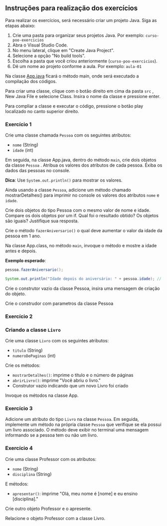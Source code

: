 ## Instruções para realização dos exercícios

Para realizar os exercícios, será necessário criar um projeto Java. Siga as etapas abaixo:

1. Crie uma pasta para organizar seus projetos Java.
Por exemplo: `curso-poo-exercicios`
2. Abra o Visual Studio Code.
3. No menu lateral, clique em "Create Java Project".
4. Selecione a opção "No build tools".
5. Escolha a pasta que você criou anteriormente (`curso-poo-exercicios`).
6. Dê um nome ao projeto conforme a aula. Por exemplo: `aula-01`

Na classe [App.java](http://App.java) ficará o método main, onde será executado a compilação dos códigos. 

Para criar uma classe, clique com o botão direito em cima da pasta `src` , New Java File e selecione Class. Insira o nome da classe e pressione enter.

Para compliar a classe e executar o código, pressione o botão play localizado no canto superior direito.

### **Exercício 1**

Crie uma classe chamada `Pessoa` com os seguintes atributos:

- `nome` (String)
- `idade` (int)

Em seguida, na classe App.java, dentro do método `main`, crie dois objetos da classe `Pessoa` . Atribua os valores dos atributos de cada pessoa. Exiba os dados das pessoas no console.

**Dica**: Use `System.out.println()` para mostrar os valores.

Ainda usando a classe `Pessoa`, adicione um método chamado mostrarDetalhes() para imprimir no console os valores dos atributos `nome` e `idade`.

Crie dois objetos do tipo Pessoa com o mesmo valor de nome e idade. Compare os dois objetos por um if. Qual foi o resultado obtido? Os objetos são iguais? Justifique sua resposta.

Crie o método  `fazerAniversario()` o qual deve aumentar o valor da idade da pessoa em 1 ano. 

Na classe App.class, no método `main`, invoque o método e mostre a idade antes e depois.

**Exemplo esperado**:

```java
pessoa.fazerAniversario();

System.out.println("Idade depois do aniversário: " + pessoa.idade); // idade deve ter aumentado
```

Crie o construtor vazio da classe Pessoa, insira uma mensagem de criação do objeto.

Crie o construdor com parametros da classe Pessoa

### **Exercício 2**

### **Criando a classe `Livro`**

 Crie uma classe `Livro` com os seguintes atributos:
> 
- `titulo` (String)
- `numeroDePaginas` (int)

Crie os métodos:

- `mostrarDetalhes()`: imprime o título e o número de páginas
- `abrirLivro()`: imprime "Você abriu o livro."
- Construtor vazio indicando que um novo Livro foi criado

Invoque os métodos na classe App. 

### **Exercício 3**

Adicione um atributo do tipo `Livro` na classe `Pessoa`.
Em seguida, implemente um método na própria classe `Pessoa` que verifique se ela possui um livro associado. O método deve exibir no terminal uma mensagem informando se a pessoa tem ou não um livro.

### Exercício 4

Crie uma classe Professor com os atributos:

- `nome` (String)
- `disciplina` (String)

E métodos:

- `apresentar()`: imprime "Olá, meu nome é [nome] e eu ensino [disciplina]."

Crie outro objeto Professor e o apresente.

Relacione o objeto Professor com a classe Livro.